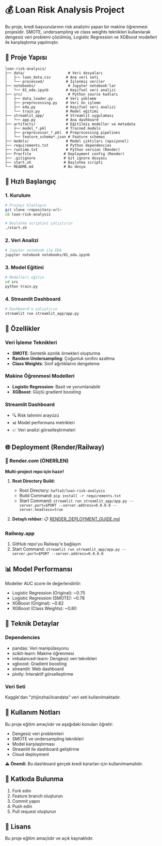 # 💰 Loan Risk Analysis Project

Bu proje, kredi başvurularının risk analizini yapan bir makine öğrenmesi projesidir. SMOTE, undersampling ve class weights teknikleri kullanılarak dengesiz veri problemi çözülmüş, Logistic Regression ve XGBoost modelleri ile karşılaştırma yapılmıştır.

## 📁 Proje Yapısı

```
loan-risk-analysis/
├── data/                    # Veri dosyaları
│   ├── loan_data.csv       # Ana veri seti
│   └── processed/          # İşlenmiş veriler
├── notebooks/               # Jupyter notebook'lar
│   └── 01_eda.ipynb        # Keşifsel veri analizi
├── src/                     # Python source kodları
│   ├── data_loader.py      # Veri yükleme
│   ├── preprocessing.py    # Veri ön işleme
│   ├── eda.py              # Keşifsel veri analizi
│   └── train.py            # Model eğitimi
├── streamlit_app/          # Streamlit uygulaması
│   └── app.py              # Ana dashboard
├── artifacts/              # Eğitilmiş modeller ve metadata
│   ├── model_*.pkl         # Trained models
│   ├── preprocessor_*.pkl  # Preprocessing pipelines
│   └── feature_schema*.json # Feature schemas
├── models/                 # Model çıktıları (opsiyonel)
├── requirements.txt        # Python dependencies
├── runtime.txt             # Python version (Render)
├── Procfile               # Deployment config (Render)
├── .gitignore             # Git ignore dosyası
├── start.sh               # Başlatma scripti
└── README.md              # Bu dosya
```

## 🚀 Hızlı Başlangıç

### 1. Kurulum
```bash
# Projeyi klonlayın
git clone <repository-url>
cd loan-risk-analysis

# Başlatma scriptini çalıştırın
./start.sh
```

### 2. Veri Analizi
```bash
# Jupyter notebook ile EDA
jupyter notebook notebooks/01_eda.ipynb
```

### 3. Model Eğitimi
```bash
# Modelleri eğitin
cd src
python train.py
```

### 4. Streamlit Dashboard
```bash
# Dashboard'u çalıştırın
streamlit run streamlit_app/app.py
```

## 🎯 Özellikler

### Veri İşleme Teknikleri
- **SMOTE**: Sentetik azınlık örnekleri oluşturma
- **Random Undersampling**: Çoğunluk sınıfını azaltma
- **Class Weights**: Sınıf ağırlıklarını dengeleme

### Makine Öğrenmesi Modelleri
- **Logistic Regression**: Basit ve yorumlanabilir
- **XGBoost**: Güçlü gradient boosting

### Streamlit Dashboard
- 🔍 Risk tahmini arayüzü
- 📊 Model performans metrikleri
- 📈 Veri analizi görselleştirmeleri

## 🌐 Deployment (Render/Railway)

### 🚀 Render.com (ÖNERİLEN)
**Multi-project repo için hazır!**

1. **Root Directory Build:**
   - Root Directory: `hafta3/loan-risk-analysis`
   - Build Command: `pip install -r requirements.txt`
   - Start Command: `streamlit run streamlit_app/app.py --server.port=$PORT --server.address=0.0.0.0 --server.headless=true`

2. **Detaylı rehber:** 📋 [RENDER_DEPLOYMENT_GUIDE.md](../../RENDER_DEPLOYMENT_GUIDE.md)

### Railway.app
1. GitHub repo'yu Railway'e bağlayın
2. Start Command: `streamlit run streamlit_app/app.py --server.port=$PORT --server.address=0.0.0.0`

## 📊 Model Performansı

Modeller AUC score ile değerlendirilir:
- Logistic Regression (Original): ~0.75
- Logistic Regression (SMOTE): ~0.78
- XGBoost (Original): ~0.82
- XGBoost (Class Weights): ~0.80

## 🔧 Teknik Detaylar

### Dependencies
- pandas: Veri manipülasyonu
- scikit-learn: Makine öğrenmesi
- imbalanced-learn: Dengesiz veri teknikleri
- xgboost: Gradient boosting
- streamlit: Web dashboard
- plotly: İnteraktif görselleştirme

### Veri Seti
Kaggle'dan "zhijinzhai/loandata" veri seti kullanılmaktadır.

## 📝 Kullanım Notları

Bu proje eğitim amaçlıdır ve aşağıdaki konuları öğretir:
- Dengesiz veri problemleri
- SMOTE ve undersampling teknikleri
- Model karşılaştırması
- Streamlit ile dashboard geliştirme
- Cloud deployment

⚠️ **Önemli**: Bu dashboard gerçek kredi kararları için kullanılmamalıdır.

## 🤝 Katkıda Bulunma

1. Fork edin
2. Feature branch oluşturun
3. Commit yapın
4. Push edin
5. Pull request oluşturun

## 📄 Lisans

Bu proje eğitim amaçlıdır ve açık kaynaklıdır.